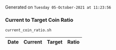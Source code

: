 Generated on `Tuesday 05-October-2021 at 11:23:56`

### Current to Target Coin Ratio
`current_coin_ratio.sh`

Date|Current|Target|Ratio
---|---|---|---

